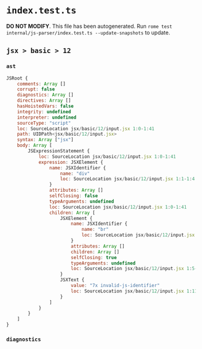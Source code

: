 # `index.test.ts`

**DO NOT MODIFY**. This file has been autogenerated. Run `rome test internal/js-parser/index.test.ts --update-snapshots` to update.

## `jsx > basic > 12`

### `ast`

```javascript
JSRoot {
	comments: Array []
	corrupt: false
	diagnostics: Array []
	directives: Array []
	hasHoistedVars: false
	integrity: undefined
	interpreter: undefined
	sourceType: "script"
	loc: SourceLocation jsx/basic/12/input.jsx 1:0-1:41
	path: UIDPath<jsx/basic/12/input.jsx>
	syntax: Array ["jsx"]
	body: Array [
		JSExpressionStatement {
			loc: SourceLocation jsx/basic/12/input.jsx 1:0-1:41
			expression: JSXElement {
				name: JSXIdentifier {
					name: "div"
					loc: SourceLocation jsx/basic/12/input.jsx 1:1-1:4
				}
				attributes: Array []
				selfClosing: false
				typeArguments: undefined
				loc: SourceLocation jsx/basic/12/input.jsx 1:0-1:41
				children: Array [
					JSXElement {
						name: JSXIdentifier {
							name: "br"
							loc: SourceLocation jsx/basic/12/input.jsx 1:6-1:8
						}
						attributes: Array []
						children: Array []
						selfClosing: true
						typeArguments: undefined
						loc: SourceLocation jsx/basic/12/input.jsx 1:5-1:11
					}
					JSXText {
						value: "7x invalid-js-identifier"
						loc: SourceLocation jsx/basic/12/input.jsx 1:11-1:35
					}
				]
			}
		}
	]
}
```

### `diagnostics`

```

```
